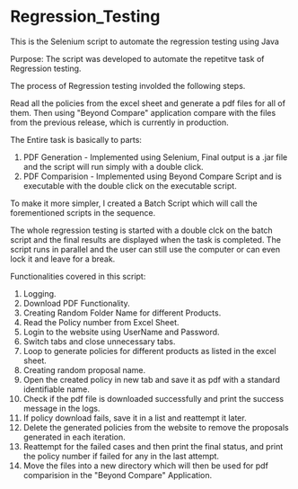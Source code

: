 # Regression_Testing
This is the Selenium script to automate the regression testing using Java


Purpose:
The script was developed to automate the repetitve task of Regression testing.

The process of Regression testing involded the following steps.

Read all the policies from the excel sheet and generate a pdf files for all of them. Then using "Beyond Compare" application compare with the files from the previous release, which is currently in production.

The Entire task is basically to parts:
1) PDF Generation - Implemented using Selenium, Final output is a .jar file and the script will run simply with a double click.
2) PDF Comparision - Implemented using Beyond Compare Script and is executable with the double click on the executable script.

To make it more simpler, I created a Batch Script which will call the forementioned scripts in the sequence.

The whole regression testing is started with a double clck on the batch script and the final results are displayed when the task is completed.
The script runs in parallel and the user can still use the computer or can even lock it and leave for a break.


Functionalities covered in this script:

1) Logging.
2) Download PDF Functionality.
3) Creating Random Folder Name for different Products.
4) Read the Policy number from Excel Sheet.
5) Login to the website using UserName and Password.
6) Switch tabs and close unnecessary tabs.
7) Loop to generate policies for different products as listed in the excel sheet.
8) Creating random proposal name.
9) Open the created policy in new tab and save it as pdf with a standard identifiable name.
10) Check if the pdf file is downloaded successfully and print the success message in the logs.
11) If policy download fails, save it in a list and reattempt it later.
12) Delete the generated policies from the website to remove the proposals generated in each iteration.
13) Reattempt for the failed cases and then print the final status, and print the policy number if failed for any in the last attempt.
14) Move the files into a new directory which will then be used for pdf comparision in the "Beyond Compare" Application.

